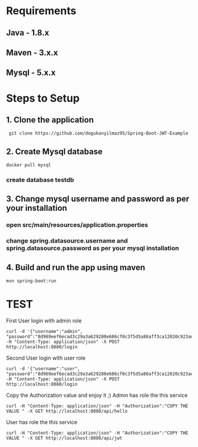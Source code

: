 # Requirements
## Java - 1.8.x

## Maven - 3.x.x

## Mysql - 5.x.x

# Steps to Setup
## 1. Clone the application
```
 git clone https://github.com/dogukanyilmaz95/Spring-Boot-JWT-Example
```

## 2. Create Mysql database
```
docker pull mysql
```

### create database testdb
## 3. Change mysql username and password as per your installation

### open src/main/resources/application.properties

### change spring.datasource.username and spring.datasource.password as per your mysql installation

## 4. Build and run the app using maven
```
mvn spring-boot:run
```
# TEST
First User login with admin role
```
curl -d '{"username":"admin", "password":"8d969eef6ecad3c29a3a629280e686cf0c3f5d5a86aff3ca12020c923adc6c92"}' -H "Content-Type: application/json" -X POST http://localhost:8080/login
```
Second User login with user role

```
curl -d '{"username":"user", "password":"8d969eef6ecad3c29a3a629280e686cf0c3f5d5a86aff3ca12020c923adc6c92"}' -H "Content-Type: application/json" -X POST http://localhost:8080/login
```

Copy the Authorization value and enjoy it ;)
Admın has role the this service
```
curl -H "Content-Type: application/json" -H "Authorization":"COPY THE VALUE " -X GET http://localhost:8080/api/hello
```

User has role the this service
```
curl -H "Content-Type: application/json" -H "Authorization":"COPY THE VALUE " -X GET http://localhost:8080/api/jwt
```


